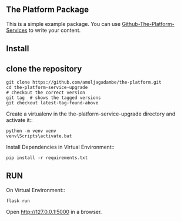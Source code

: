 The Platform Package
-------

This is a simple example package. You can use
[Github-The-Platform-Services](https://github.com/amoljagadambe/the-platform.git)
to write your content.

Install
-------
## clone the repository
    git clone https://github.com/amoljagadambe/the-platform.git
    cd the-platform-service-upgrade
    # checkout the correct version
    git tag  # shows the tagged versions
    git checkout latest-tag-found-above
    
Create a virtualenv in the the-platform-service-upgrade directory and activate it::

    python -m venv venv
    venv\Scripts\activate.bat
    
Install Dependencies in Virtual Environment::

    pip install -r requirements.txt
    
 RUN
 ---
 
 On Virtual Environment::
    
    flask run
    
Open http://127.0.0.1:5000 in a browser.